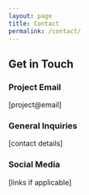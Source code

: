 ```yaml
---
layout: page
title: Contact
permalink: /contact/
---
```

## Get in Touch

### Project Email
[project@email]

### General Inquiries
[contact details]

### Social Media
[links if applicable]
